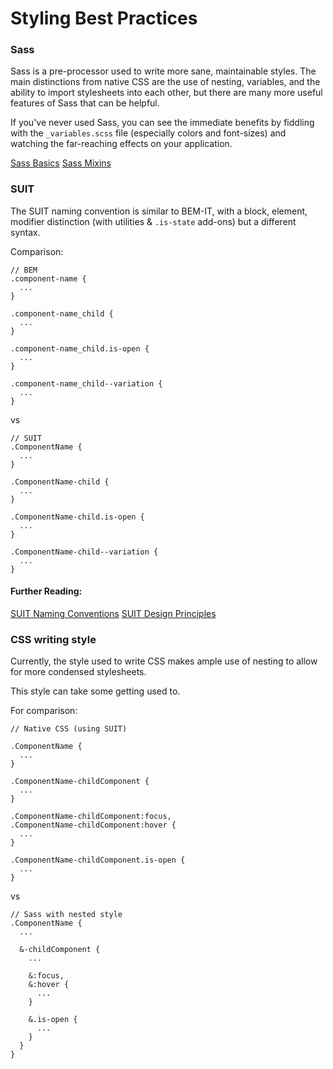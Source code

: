 # Styling Best Practices

### Sass
Sass is a pre-processor used to write more sane, maintainable styles. The main distinctions from native CSS are the use of nesting, variables, and the ability to import stylesheets into each other, but there are many more useful features of Sass that can be helpful.

If you've never used Sass, you can see the immediate benefits by fiddling with the `_variables.scss` file (especially colors and font-sizes) and watching the far-reaching effects on your application.

[Sass Basics](https://sass-lang.com/guide)
[Sass Mixins](https://scotch.io/tutorials/how-to-use-sass-mixins)

### SUIT
The SUIT naming convention is similar to BEM-IT, with a block, element, modifier distinction (with utilities & `.is-state` add-ons) but a different syntax.

Comparison:
```
// BEM
.component-name {
  ...
}

.component-name_child {
  ...
}

.component-name_child.is-open {
  ...
}

.component-name_child--variation {
  ...
}
```

vs

```
// SUIT
.ComponentName {
  ...
}

.ComponentName-child {
  ...
}

.ComponentName-child.is-open {
  ...
}

.ComponentName-child--variation {
  ...
}
```

#### Further Reading:
[SUIT Naming Conventions](https://github.com/suitcss/suit/blob/master/doc/naming-conventions.md)
[SUIT Design Principles](https://github.com/suitcss/suit/blob/master/doc/design-principles.md)

### CSS writing style
Currently, the style used to write CSS makes ample use of nesting to allow for more condensed stylesheets.

This style can take some getting used to.

For comparison:
```
// Native CSS (using SUIT)

.ComponentName {
  ...
}

.ComponentName-childComponent {
  ...
}

.ComponentName-childComponent:focus,
.ComponentName-childComponent:hover {
  ...
}

.ComponentName-childComponent.is-open {
  ...
}
```

vs

```
// Sass with nested style
.ComponentName {
  ...

  &-childComponent {
    ...

    &:focus,
    &:hover {
      ...
    }

    &.is-open {
      ...
    }
  }
}
```
